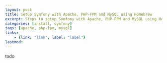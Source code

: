 ```yaml
---
layout: post
title: Setup Symfony with Apache, PHP-FPM and MySQL using Homebrew  
excerpt: Steps to setup Symfony with Apache, PHP-FPM and MySQL using Homebrew on OSX
categories: [install, symfony]
tags: [apache, php-fpm, mysql]
links:
    - {link: "link", label: "label"}    
lastmod:  
---
```


todo
